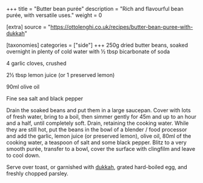 +++
title = "Butter bean purée"
description = "Rich and flavourful bean purée, with versatile uses."
weight = 0

[extra]
source = "https://ottolenghi.co.uk/recipes/butter-bean-puree-with-dukkah"

[taxonomies]
categories = ["side"]
+++
250g dried butter beans, soaked overnight in plenty of cold water with ½ tbsp bicarbonate of soda

4 garlic cloves, crushed

2½ tbsp lemon juice (or 1 preserved lemon)

90ml olive oil

Fine sea salt and black pepper
<!-- sep -->
Drain the soaked beans and put them in a large saucepan.
Cover with lots of fresh water, bring to a boil, then simmer gently for 45m and up to an hour and a half, until completely soft.
Drain, retaining the cooking water.
While they are still hot, put the beans in the bowl of a blender / food processor and add the garlic, lemon juice (or preserved lemon), olive oil, 80ml of the cooking water, a teaspoon of salt and some black pepper.
Blitz to a very smooth purée, transfer to a bowl, cover the surface with clingfilm and leave to cool down.
<!-- sep -->
Serve over toast, or garnished with [dukkah](@/recipes/dukkah.md), grated hard-boiled egg, and freshly chopped parsley.
